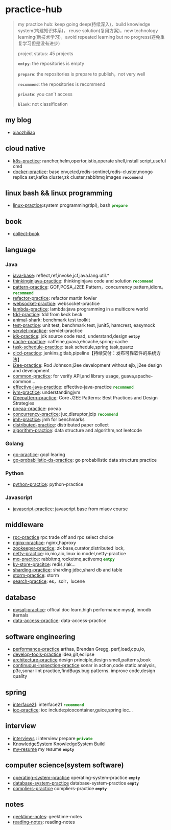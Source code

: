 # practice-hub
> my practice hub: keep going deep(持续深入)，build knowledge system(构建知识体系)，
> reuse solution(复用方案)，new technology learning(新技术学习)，avoid repeated learning but no progress(避免重复学习但是没有进步)
>
> project status: 45 projects
>
> **`emtpy`**: the repositories is empty
>
> **`prepare`**: the repositories is prepare to publish，not very well
>
> **`recommend`**: the repositories is recommend
>
> **`private`**: you can`t access
>
> **`blank`**: not classification
>


## my blog
- [xiaozhiliao](https://xiaozhiliaoo.github.io/)

## cloud native
- [k8s-practice](https://github.com/xiaozhiliaoo/k8s-practice): rancher,helm,opertor,istio,operate shell,install script,useful cmd
- [docker-practice](https://github.com/xiaozhiliaoo/docker-practice): base env,etcd,redis-sentinel,redis-cluster,mongo replica set,kafka cluster,zk cluster,rabbitmq images **`recommend`**

## linux bash && linux programming
- [linux-practice](https://github.com/xiaozhiliaoo/linux-practice):system programming(tlpi), bash <font color=green>**`prepare`**</font>

## book
- [collect-book](https://github.com/xiaozhiliaoo/my-collectbook)

## language

### Java
- [java-base](https://github.com/xiaozhiliaoo/java-base-practice): reflect,ref,invoke,jcf,java.lang.util.*
- [thinkinginjava-practice](https://github.com/xiaozhiliaoo/thinkinginjava-practice): thinkinginjava code and solution <font color=green>**`recommend`**</font>
- [pattern-practice](https://github.com/xiaozhiliaoo/pattern-practice):  GOF,POSA,J2EE Pattern，concurrency pattern,idiom。 <font color=green>**`recommend`**</font>
- [refactor-practice](https://github.com/xiaozhiliaoo/refactor-practice): refactor martin fowler
- [websocket-practice](https://github.com/xiaozhiliaoo/websocket-practice): websocket-practice
- [lambda-practice](https://github.com/xiaozhiliaoo/lambda-practice): lambda:java programming in a multicore world
- [tdd-practice](https://github.com/xiaozhiliaoo/tdd-practice): tdd from keck beck
- [animal-shark](https://github.com/xiaozhiliaoo/animal-shark): benchmark test toolkit
- [test-practice](https://github.com/xiaozhiliaoo/test-practice): unit test, benchmark test, junit5, hamcrest, easymock 
- [servlet-practice](https://github.com/xiaozhiliaoo/servlet-practice): servlet-practice
- [jdk-practice](https://github.com/xiaozhiliaoo/jdk-practice): jdk source code read, understand,design **`emtpy`**                                                             
- [cache-practice](https://github.com/xiaozhiliaoo/cache-practice): caffeine,guava,ehcache,spring-cache
- [task-schedule-practice](https://github.com/xiaozhiliaoo/task-schedule-practice): task schedule,spring task,quartz
- [cicd-practice](https://github.com/xiaozhiliaoo/cicd-practice): jenkins,gitlab,pipeline【持续交付：发布可靠软件的系统方法】
- [j2ee-practice](https://github.com/xiaozhiliaoo/j2ee-practice): Rod Johnson:j2ee development without ejb, j2ee design and development
- [common-practice](https://github.com/xiaozhiliaoo/common-practice): for verify API,and library usage, guava,apache-common...                                                                       
- [effective-java-practice](https://github.com/xiaozhiliaoo/effective-java-practice): effective-java-practice <font color=green>**`recommend`**</font>
- [jvm-practice](https://github.com/xiaozhiliaoo/jvm-practice): understandingjvm
- [j2eepattern-practice](https://github.com/xiaozhiliaoo/j2eepattern-practice): Core J2EE Patterns: Best Practices and Design Strategies
- [poeaa-practice](https://github.com/xiaozhiliaoo/poeaa-practice): poeaa
- [concurrency-practice](https://github.com/xiaozhiliaoo/concurrency-practice): juc,disruptor,jcip <font color=green>**`recommend`**</font>
- [jmh-practice](https://github.com/xiaozhiliaoo/jmh-practice): jmh for benchmarks
- [distributed-practice](https://github.com/xiaozhiliaoo/distributed-practice): distributed paper collect                                                                            
- [algorithm-practice](https://github.com/xiaozhiliaoo/algorithm-practice): data structure and algorithm,not leetcode

### Golang
- [go-practice](https://github.com/xiaozhiliaoo/go-practice): gopl learing
- [go-probabilistic-ds-practice](https://github.com/xiaozhiliaoo/go-probabilistic-ds-practice): go probabilistic data structure practice


### Python
- [python-practice](https://github.com/xiaozhiliaoo/python-practice): python-practice


### Javascript
- [javascript-practice](https://github.com/xiaozhiliaoo/javascript-practice): javascript base from miaov course



## middleware
- [rpc-practice](https://github.com/xiaozhiliaoo/rpc-practice) rpc trade off and rpc select choice
- [nginx-practice](https://github.com/xiaozhiliaoo/nginx-practice): nginx,haproxy
- [zookeeper-practice](https://github.com/xiaozhiliaoo/zookeeper-practice): zk base,curator,distributed lock,
- [netty-practice](https://github.com/xiaozhiliaoo/netty-practice): io,nio,aio,linux io model,netty-practice
- [mq-practice](https://github.com/xiaozhiliaoo/mq-practice): rabbitmq,rocketmq,activemq <font color=green>**`emtpy`**</font>
- [kv-store-pracitce](https://github.com/xiaozhiliaoo/kv-store-pracitce): redis,riak...
- [sharding-practice](https://github.com/xiaozhiliaoo/sharding-practice): sharding jdbc,shard db and table
- [storm-practice](https://github.com/xiaozhiliaoo/storm-practice): storm 
- [search-practice](https://github.com/xiaozhiliaoo/search-practice): es，solr，lucene

## database 
- [mysql-practice](https://github.com/xiaozhiliaoo/mysql-practice): offical doc learn,high performance mysql, innodb iternals
- [data-access-practice](https://github.com/xiaozhiliaoo/data-access-practice): data-access-practice

## software engineering
- [performance-practice](https://github.com/xiaozhiliaoo/performance-practice) arthas, Brendan Gregg, perf,load,cpu,io,
- [develop-tools-practice](https://github.com/xiaozhiliaoo/develop-tools-practice) idea,git,eclipse 
- [architecture-practice](https://github.com/xiaozhiliaoo/architecture-practice) design principle,design smell,patterns,book
- [continuous-inspection-practice](https://github.com/xiaozhiliaoo/continuous-inspection-practice) sonar in action,code static analysis, p3c,sonar lint practice,findBugs.bug patterns. improve code,design quality
                                                                                                   

## spring
- [interface21](https://github.com/xiaozhiliaoo/interface21): interface21 <font color=green>**`recommend`**</font>
- [ioc-practice](https://github.com/xiaozhiliaoo/ioc-practice): ioc include:picocontainer,guice,spring ioc...

## interview
- [interviews](https://github.com/xiaozhiliaoo/interviews) : interview prepare <font color=green>**`private`**</font>
- [KnowledgeSystem](https://github.com/xiaozhiliaoo/KnowledgeSystem) KnowledgeSystem Build
- [my-resume](https://github.com/xiaozhiliaoo/my-resume) my resume **`empty`**

## computer science(system software)
- [operating-system-practice](https://github.com/xiaozhiliaoo/operating-system-practice) operating-system-practice **`empty`**
- [database-system-practice](https://github.com/xiaozhiliaoo/database-system-practice) database-system-practice **`empty`**
- [compliers-practice](https://github.com/xiaozhiliaoo/compliers-practice) compliers-practice **`empty`**

## notes
- [geektime-notes](https://github.com/xiaozhiliaoo/geektime-notes): geektime-notes
- [reading-notes](https://github.com/xiaozhiliaoo/reading-notes): reading-notes
